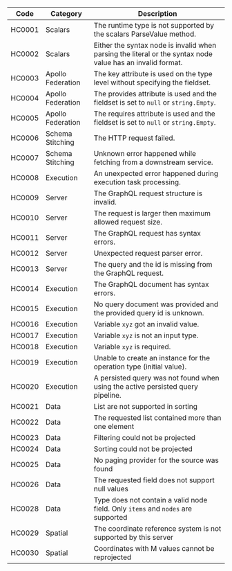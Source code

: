 | Code   | Category          | Description                                                                                                |
| ------ | ----------------- | ---------------------------------------------------------------------------------------------------------- |
| HC0001 | Scalars           | The runtime type is not supported by the scalars ParseValue method.                                        |
| HC0002 | Scalars           | Either the syntax node is invalid when parsing the literal or the syntax node value has an invalid format. |
| HC0003 | Apollo Federation | The key attribute is used on the type level without specifying the fieldset.                               |
| HC0004 | Apollo Federation | The provides attribute is used and the fieldset is set to `null` or `string.Empty`.                        |
| HC0005 | Apollo Federation | The requires attribute is used and the fieldset is set to `null` or `string.Empty`.                        |
| HC0006 | Schema Stitching  | The HTTP request failed.                                                                                   |
| HC0007 | Schema Stitching  | Unknown error happened while fetching from a downstream service.                                           |
| HC0008 | Execution         | An unexpected error happened during execution task processing.                                             |
| HC0009 | Server            | The GraphQL request structure is invalid.                                                                  |
| HC0010 | Server            | The request is larger then maximum allowed request size.                                                   |
| HC0011 | Server            | The GraphQL request has syntax errors.                                                                     |
| HC0012 | Server            | Unexpected request parser error.                                                                           |
| HC0013 | Server            | The query and the id is missing from the GraphQL request.                                                  |
| HC0014 | Execution         | The GraphQL document has syntax errors.                                                                    |
| HC0015 | Execution         | No query document was provided and the provided query id is unknown.                                       |
| HC0016 | Execution         | Variable `xyz` got an invalid value.                                                                       |
| HC0017 | Execution         | Variable `xyz` is not an input type.                                                                       |
| HC0018 | Execution         | Variable `xyz` is required.                                                                                |
| HC0019 | Execution         | Unable to create an instance for the operation type (initial value).                                       |
| HC0020 | Execution         | A persisted query was not found when using the active persisted query pipeline.                            |
| HC0021 | Data              | List are not supported in sorting                                                                          |
| HC0022 | Data              | The requested list contained more than one element                                                         |
| HC0023 | Data              | Filtering could not be projected                                                                           |
| HC0024 | Data              | Sorting could not be projected                                                                             |
| HC0025 | Data              | No paging provider for the source was found                                                                |
| HC0026 | Data              | The requested field does not support null values                                                           |
| HC0028 | Data              | Type does not contain a valid node field. Only `items` and `nodes` are supported                           |
| HC0029 | Spatial           | The coordinate reference system is not supported by this server                                            |
| HC0030 | Spatial           | Coordinates with M values cannot be reprojected                                                            |
